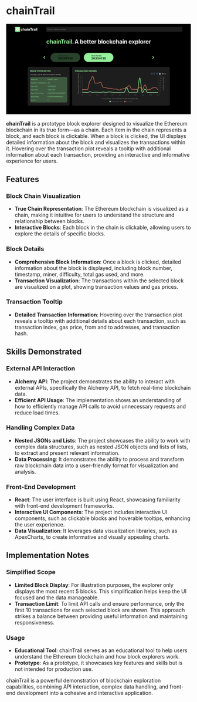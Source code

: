 # chainTrail

![Ethereum Block Explorer](./public/appPreview.png)

**chainTrail** is a prototype block explorer designed to visualize the Ethereum blockchain in its true form—as a chain. Each item in the chain represents a block, and each block is clickable. When a block is clicked, the UI displays detailed information about the block and visualizes the transactions within it. Hovering over the transaction plot reveals a tooltip with additional information about each transaction, providing an interactive and informative experience for users.

## Features

### Block Chain Visualization

- **True Chain Representation**: The Ethereum blockchain is visualized as a chain, making it intuitive for users to understand the structure and relationship between blocks.
- **Interactive Blocks**: Each block in the chain is clickable, allowing users to explore the details of specific blocks.

### Block Details

- **Comprehensive Block Information**: Once a block is clicked, detailed information about the block is displayed, including block number, timestamp, miner, difficulty, total gas used, and more.
- **Transaction Visualization**: The transactions within the selected block are visualized on a plot, showing transaction values and gas prices.

### Transaction Tooltip

- **Detailed Transaction Information**: Hovering over the transaction plot reveals a tooltip with additional details about each transaction, such as transaction index, gas price, from and to addresses, and transaction hash.

## Skills Demonstrated

### External API Interaction

- **Alchemy API**: The project demonstrates the ability to interact with external APIs, specifically the Alchemy API, to fetch real-time blockchain data.
- **Efficient API Usage**: The implementation shows an understanding of how to efficiently manage API calls to avoid unnecessary requests and reduce load times.

### Handling Complex Data

- **Nested JSONs and Lists**: The project showcases the ability to work with complex data structures, such as nested JSON objects and lists of lists, to extract and present relevant information.
- **Data Processing**: It demonstrates the ability to process and transform raw blockchain data into a user-friendly format for visualization and analysis.

### Front-End Development

- **React**: The user interface is built using React, showcasing familiarity with front-end development frameworks.
- **Interactive UI Components**: The project includes interactive UI components, such as clickable blocks and hoverable tooltips, enhancing the user experience.
- **Data Visualization**: It leverages data visualization libraries, such as ApexCharts, to create informative and visually appealing charts.

## Implementation Notes

### Simplified Scope

- **Limited Block Display**: For illustration purposes, the explorer only displays the most recent 5 blocks. This simplification helps keep the UI focused and the data manageable.
- **Transaction Limit**: To limit API calls and ensure performance, only the first 10 transactions for each selected block are shown. This approach strikes a balance between providing useful information and maintaining responsiveness.

### Usage

- **Educational Tool**: chainTrail serves as an educational tool to help users understand the Ethereum blockchain and how block explorers work.
- **Prototype**: As a prototype, it showcases key features and skills but is not intended for production use.

chainTrail is a powerful demonstration of blockchain exploration capabilities, combining API interaction, complex data handling, and front-end development into a cohesive and interactive application.
